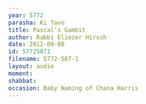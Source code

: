 ```yaml
---
year: 5772
parasha: Ki Tavo
title: Pascal's Gambit
author: Rabbi Eliezer Hirsch
date: 2012-09-08
id: 57725071
filename: 5772-507-1
layout: audio
moment: 
shabbat: 
occasion: Baby Naming of Chana Harris
---
```

